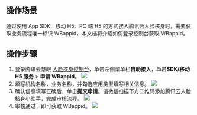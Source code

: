 
## 操作场景
通过使用 App SDK、移动 H5、PC 端 H5 的方式接入腾讯云人脸核身时，需要获取业务流程唯一标识 WBappid，本文档将介绍如何登录控制台获取 WBappid。

## 操作步骤
1. 登录腾讯云慧眼 [人脸核身控制台](https://console.cloud.tencent.com/faceid)，单击左侧菜单栏**自助接入**，单击**SDK/移动 H5 服务** > **申请 WBappid**。
![](https://qcloudimg.tencent-cloud.cn/raw/132499a25742ac47a5c8841f6edb6dde.png)
2. 填写机构名称，业务名称，并勾选应用类型填写相关信息。
![](https://main.qcloudimg.com/raw/a3a1888d88418436fa1d6869ff893e25.png)
3. 确认信息填写正确后，单击**提交申请**。请微信扫描下方二维码添加腾讯云人脸核身小助手，完成审核流程。
![](https://main.qcloudimg.com/raw/e2d6afce893e83070c7cd6626a1845cf.jpg)
4. 审核通过，即可获取 WBappid。
![](https://main.qcloudimg.com/raw/a56b58a294e93a6916ec326a6e40c46d.png)
